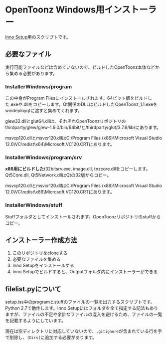 # OpenToonz Windows用インストーラー

[Inno Setup](http://www.jrsoftware.org/isinfo.php)用のスクリプトです。

## 必要なファイル

実行可能ファイルなどは含めていないので、ビルドしたOpenToonz本体などから集める必要があります。

### InstallerWindows/program

この中身がProgram Filesにインストールされます。64ビット版をビルドした.exeや.dllをコピーします。Qt関係のDLLはビルドしたOpenToonz_1.1.exeをwindeployqtに渡すと集めてくれます。

glew32.dllとglut64.dllは、それぞれOpenToonzリポジトリのthirdparty/glew/glew-1.9.0/bin/64bit/と/thirdparty/glut/3.7.6/lib/にあります。

msvcp120.dllとmsvcr120.dllはC:\Program Files (x86)\Microsoft Visual Studio 12.0\VC\redist\x64\Microsoft.VC120.CRTにあります。

### InstallerWindows/program/srv

**x86用にビルドした**t32bitsrv.exe, image.dll, tnzcore.dllをコピーします。Qt5Core.dll, Qt5Network.dllはQtの32版からコピー。

msvcp120.dllとmsvcr120.dllはC:\Program Files (x86)\Microsoft Visual Studio 12.0\VC\redist\x86\Microsoft.VC120.CRTにあります。

### InstallerWindows/stuff

Stuffフォルダとしてインストールされます。OpenToonzリポジトリのstuffからコピー。

## インストーラー作成方法

1. このリポジトリをcloneする
2. 必要なファイルを集める
3. Inno Setupをインストールする
4. Inno Setupでビルドすると、Outputフォルダ内にインストーラーができる

## filelist.pyについて

setup.iss中のprogramとstuffのファイルの一覧を出力するスクリプトです。Python 2.7で動作します。Inno Setupにはフォルダを全て指定する記法もありますが、ファイルの不足や余計なファイルの混入を避けるため、ファイルの一覧を記載するようにしています。

現在は空ディレクトリに対応していないので、`.gitignore`が含まれている行を手で削除し、`[Dirs]`に追加する必要があります。
